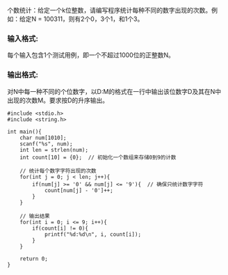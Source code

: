 个数统计：给定一个k位整数，请编写程序统计每种不同的数字出现的次数。例如：给定N = 100311，则有2个0，3个1，和1个3。

### 输入格式:

每个输入包含1个测试用例，即一个不超过1000位的正整数N。

### 输出格式:

对N中每一种不同的个位数字，以D:M的格式在一行中输出该位数字D及其在N中出现的次数M。要求按D的升序输出。
```
#include <stdio.h>
#include <string.h>

int main(){
    char num[1010];
    scanf("%s", num);
    int len = strlen(num);
    int count[10] = {0};  // 初始化一个数组来存储0到9的计数

    // 统计每个数字字符出现的次数
    for(int j = 0; j < len; j++){
        if(num[j] >= '0' && num[j] <= '9'){  // 确保只统计数字字符
            count[num[j] - '0']++;
        }
    }

    // 输出结果
    for(int i = 0; i <= 9; i++){
        if(count[i] != 0){
            printf("%d:%d\n", i, count[i]);
        }
    }

    return 0;
}
```
<!--stackedit_data:
eyJoaXN0b3J5IjpbMjcwODY2Njc5XX0=
-->